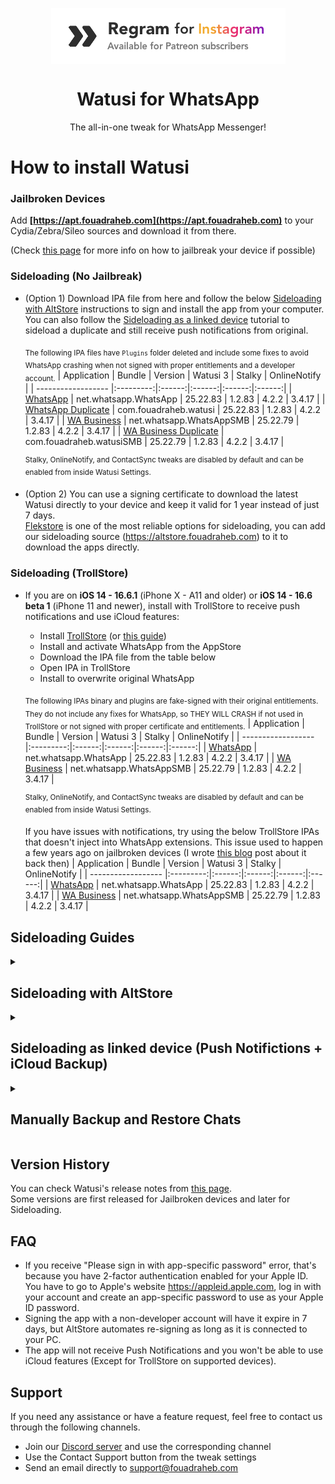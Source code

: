 [SL-WA]: https://cdn.fouadraheb.com/ipas/watusi/1.2.83/net.whatsapp.WhatsApp_25.22.83_watusi3_1.2.83_sl.ipa
[SL-SMB]: https://cdn.fouadraheb.com/ipas/watusi/1.2.83/net.whatsapp.WhatsAppSMB_25.22.79_watusi3_1.2.83_sl.ipa
[SL-WA-Duplicate]: https://cdn.fouadraheb.com/ipas/watusi/1.2.83/com.fouadraheb.watusi_25.22.83_watusi3_1.2.83_sl.ipa
[SL-SMB-Duplicate]: https://cdn.fouadraheb.com/ipas/watusi/1.2.83/com.fouadraheb.watusiSMB_25.22.79_watusi3_1.2.83_sl.ipa

[TS-WA]: https://cdn.fouadraheb.com/ipas/watusi/1.2.83/net.whatsapp.WhatsApp_25.22.83_watusi3_1.2.83_ts.ipa
[TS-SMB]: https://cdn.fouadraheb.com/ipas/watusi/1.2.83/net.whatsapp.WhatsAppSMB_25.22.79_watusi3_1.2.83_ts.ipa
[TS-WA-NoPlugins]: https://cdn.fouadraheb.com/ipas/watusi/1.2.83/net.whatsapp.WhatsApp_25.22.83_watusi3_1.2.83_ts_noplugs.ipa
[TS-SMB-NoPlugins]: https://cdn.fouadraheb.com/ipas/watusi/1.2.83/net.whatsapp.WhatsAppSMB_25.22.79_watusi3_1.2.83_ts_noplugs.ipa

[builds-io-watusi]: https://builds.io/apps/watusi/?aid=1025553
[builds-io-watusi-duplicate]: https://builds.io/apps/duplicatewhatsappwatusi/?aid=1025553
[builds-io-watusi-business]: https://builds.io/apps/whatsappb/?aid=1025553

[flekstore-link]: https://flekstore.com/wa
[kravasign-link]: https://kravasign.com/fouadraheb
[changelogs-link]: https://apt.fouadraheb.com/package/com.fouadraheb.watusi3/changelogs

<p align="center">
<a href="https://patreon.com/FouadRaheb">
<img align="center" src="images/regram.png">
</a>
</p>


<h1 align="center">
Watusi for WhatsApp
</h1>
<p align="center">
The all-in-one tweak for WhatsApp Messenger!
</p>

# How to install Watusi

### Jailbroken Devices

Add __[https://apt.fouadraheb.com](https://apt.fouadraheb.com)__ to your Cydia/Zebra/Sileo sources and download it from there. 

(Check [this page](https://appledb.dev/device-selection/) for more info on how to jailbreak your device if possible)

### Sideloading (No Jailbreak)

* (Option 1) Download IPA file from here and follow the below [Sideloading with AltStore](#sideloading-with-altstore) instructions to sign and install the app from your computer. You can also follow the [Sideloading as a linked device](#sideloading-as-linked-device-push-notifictions--icloud-backup) tutorial to sideload a duplicate and still receive push notifications from original.

    <sub>The following IPA files have `Plugins` folder deleted and include some fixes to avoid WhatsApp crashing when not signed with proper entitlements and a developer account.</sub>
    | Application | Bundle | Version | Watusi 3 | Stalky | OnlineNotify |
    | ------------------ |:---------:|:------:|:------:|:------:|:------:|
    | [WhatsApp][SL-WA] | net.whatsapp.WhatsApp | 25.22.83 | 1.2.83 | 4.2.2 | 3.4.17 |
    | [WhatsApp Duplicate][SL-WA-Duplicate] | com.fouadraheb.watusi | 25.22.83 | 1.2.83 | 4.2.2 | 3.4.17 |
    | [WA Business][SL-SMB] | net.whatsapp.WhatsAppSMB | 25.22.79 | 1.2.83 | 4.2.2 | 3.4.17 |
    | [WA Business Duplicate][SL-SMB-Duplicate] | com.fouadraheb.watusiSMB | 25.22.79 | 1.2.83 | 4.2.2 | 3.4.17 |

    <sup>Stalky, OnlineNotify, and ContactSync tweaks are disabled by default and can be enabled from inside Watusi Settings.</sup>
    
* (Option 2) You can use a signing certificate to download the latest Watusi directly to your device and keep it valid for 1 year instead of just 7 days.<br/>[Flekstore][flekstore-link] is one of the most reliable options for sideloading, you can add our sideloading source (https://altstore.fouadraheb.com) to it to download the apps directly.

### Sideloading (TrollStore)
* If you are on <b>iOS 14 - 16.6.1</b> (iPhone X - A11 and older) or <b>iOS 14 - 16.6 beta 1</b> (iPhone 11 and newer), install with TrollStore to receive push notifications and use iCloud features:

    * Install [TrollStore](https://github.com/opa334/TrollStore) (or [this guide](https://ios.cfw.guide/installing-trollstore/))
    * Install and activate WhatsApp from the AppStore
    * Download the IPA file from the table below
    * Open IPA in TrollStore
    * Install to overwrite original WhatsApp


    <sub>The following IPAs binary and plugins are fake-signed with their original entitlements. They do not include any fixes for WhatsApp, so THEY WILL CRASH if not used in TrollStore or not signed with proper certificate and entitlements.</sub>
    | Application | Bundle | Version | Watusi 3 | Stalky | OnlineNotify |
    | ------------------ |:---------:|:------:|:------:|:------:|:------:|
    | [WhatsApp][TS-WA] | net.whatsapp.WhatsApp | 25.22.83 | 1.2.83 | 4.2.2 | 3.4.17 |
    | [WA Business][TS-SMB] | net.whatsapp.WhatsAppSMB | 25.22.79 | 1.2.83 | 4.2.2 | 3.4.17 |
    
    <sup>Stalky, OnlineNotify, and ContactSync tweaks are disabled by default and can be enabled from inside Watusi Settings.</sup>

    If you have issues with notifications, try using the below TrollStore IPAs that doesn't inject into WhatsApp extensions. This issue used to happen a few years ago on jailbroken devices (I wrote [this blog](https://blog.fouadraheb.com/posts/service-extension-notifications/#how-they-are-related) post about it back then)
    | Application | Bundle | Version | Watusi 3 | Stalky | OnlineNotify |
    | ------------------ |:---------:|:------:|:------:|:------:|:------:|
    | [WhatsApp][TS-WA-NoPlugins] | net.whatsapp.WhatsApp | 25.22.83 | 1.2.83 | 4.2.2 | 3.4.17 |
    | [WA Business][TS-SMB-NoPlugins] | net.whatsapp.WhatsAppSMB | 25.22.79 | 1.2.83 | 4.2.2 | 3.4.17 |
    

## Sideloading Guides

<details>
<summary><h2>Sideloading with AltStore</h2></summary>

### Requirements

1. A computer running macOS or Windows
2. Internet connection
3. Apple ID (email & password)
4. If you are on iOS 16, you may need to enable Developer Mode. (Settings > Privacy & Security > Developer Mode)

### AltStore

* Download and install AltServer from [here](https://altstore.io)

* Right-click on the AltServer icon with your phone connected and choose "Install AltStore", then the name of your phone. When prompted sign in with your Apple ID. Two-factor Authentication is supported, but app-specific passwords are not.

* Make sure no other WhatsApp with the same bundle identifier is installed. (net.whatsapp.WhatsApp if you chose the original IPA or com.fouadraheb.watusi for the duplicate)

* If you have AltStore Beta, you can add our AltStore source (https://altstore.fouadraheb.com) and download apps directly from AltStore.

* If you don't have access to AltStore sources, download the IPA file from the link above and copy it to your phone, using iCloud Drive, AirDrop, or any other method. Open AltStore and navigate to the "My Apps" tab. Choose the plus in the top right corner and open the IPA file. When prompted sign in with your Apple ID. Two-factor Authentication is supported, but app-specific passwords are not.
</details>

<details>
<summary><h2>Sideloading as linked device (Push Notifictions + iCloud Backup)</h2></summary>

Since WhatsApp added the option to link a device on mobile, you can now use the original WhatsApp from the AppStore and install Watusi IPA as a duplicate and link your original WhatsApp to it.

* Install and activate original WhatsApp from the AppStore
* Download and install [duplicated Watusi IPA](#sideloading-no-jailbreak) from the table above.
* Enable Watusi's `Local Notifications` feature on your duplicate to keep the app active while linking.
  * Open duplicated Watusi, from the welcome screen, tap 3 times on the animated image and select `Watusi` preferences, go to the `Notifications` section and activate `Enable Local Notifications`, and set it to `Audio` (If `Audio` doesn't work, try `Location` instead).
* Move back to the welcome screen, tap `Agree and Continue`, and click on `Link this device` to get the QR Code. Screenshot this code and send it to another device. (Keep Watusi open in background)
* Switch to your original WhatsApp
  * Go to `Settings > Linked Devices > Link a Device`
  * Scan the QR code from your other device and wait for it to link and load your chats. The QR code is only valid for less than a minute.
* Disable `Enable Local Notifications` feature from your duplicated app Watusi settings. Keeping it enabled is known to cause a logout and will require linking again.

You will now receive notifications from your original WhatsApp and use the duplicated app with Watusi and other tweaks.

Tips:
* You can remove the original WhatsApp from your home screen so you only use the duplicated app.
* You can create automation from the Shortcuts app to have your duplicated app open automatically when opening the original WhatsApp (especially from notifications).
* Turn off the notifications for the duplicated app from iOS notifications settings so you don't receive notifications when the duplicate is in the background.
* Make sure to open the original WhatsApp from time to time to keep chats in sync and backed up to iCloud.

</details>

<details>
<summary><h2>Manually Backup and Restore Chats</h2></summary>

Note: if you are using a duplicate as linked-device, you don't need to do this method as the chats will be sycned from main WhatsApp.

Chats cannot be restored from iCloud to Sideloaded Watusi. However, you can manually back up and restore your chats in case you need to delete and reinstall the app.

The currently installed app must have the "Document Browser" feature enabled to access its data from the Files app. (All Watusi IPAs have this option enabled by default)
    
1. Open the Files app and go to the WhatsApp folder.
2. Select all items and copy them.
3. Go back, create a new folder, and paste what you copied earlier.
4. Delete WhatsApp from your device.
5. Install the latest version of Watusi IPA, open it once, then close it from the background.
6. Return to the Files app, go to the backup folder you created earlier, and copy all items.
7. Go back to the WhatsApp folder, delete everything inside, then paste what you copied earlier.
8. Open WhatsApp and complete the registration process. Your chats should now be restored.
</details>

## Version History
You can check Watusi's release notes from [this page][changelogs-link].<br/>
Some versions are first released for Jailbroken devices and later for Sideloading.

## FAQ
* If you receive "Please sign in with app-specific password" error, that's because you have 2-factor authentication enabled for your Apple ID. You have to go to Apple's website https://appleid.apple.com, log in with your account and create an app-specific password to use as your Apple ID password.
* Signing the app with a non-developer account will have it expire in 7 days, but AltStore automates re-signing as long as it is connected to your PC.
* The app will not receive Push Notifications and you won't be able to use iCloud features (Except for TrollStore on supported devices).

## Support
If you need any assistance or have a feature request, feel free to contact us through the following channels.
* Join our [Discord server](https://discord.gg/8z3zY93) and use the corresponding channel
* Use the Contact Support button from the tweak settings
* Send an email directly to [support@fouadraheb.com](https://fouadraheb.com/)
